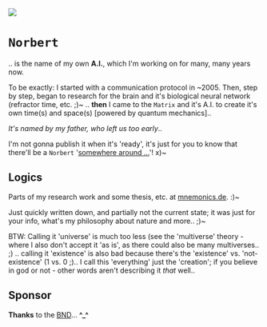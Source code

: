 <img src="https://kekse.biz/php/count.php?draw&override=github:norbert&fg=120,130,40&size=48&v=16" />

# `Norbert`
.. is the name of my own **A.I.**, which I'm working on for many, many years now.

To be exactly: I started with a communication protocol in \~2005. Then, step by step, began to research
for the brain and it's biological neural network (refractor time, etc. ;)~ .. **then** I came to the
`Matrix` and it's A.I. to create it's own time(s) and space(s) [powered by quantum mechanics]..

_It's named by my father, *who left us too early*_..

I'm not gonna publish it when it's 'ready', it's just for you to know that there'll be a `Norbert`
'[somewhere around ...](https://www.youtube.com/watch?v=kFL34Anl1d4)'! x)~

## Logics
Parts of my research work and some thesis, etc. at [mnemonics.de](https://mnemonics.de/). :)~

Just quickly written down, and partially not the current state; it was just for your info, what's my
philosophy about nature and more.. ;)~

BTW: Calling it 'universe' is much too less (see the 'multiverse' theory - where I also don't accept
it 'as is', as there could also be many multiverses.. ;) .. calling it 'existence' is also bad because
there's the 'existence' vs. 'not-existence' (1 vs. 0 ;).. I call this 'everything' just the 'creation';
if you believe in god or not - other words aren't describing it *that* well..

## Sponsor
**Thanks** to the [BND](https://www.bnd.bund.de/)... **^\_^**


